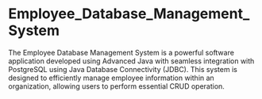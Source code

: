 # Employee_Database_Management_System
The Employee Database Management System is a powerful software application developed using Advanced Java with seamless integration with PostgreSQL using Java Database Connectivity (JDBC). This system is designed to efficiently manage employee information within an organization, allowing users to perform essential CRUD operation.
